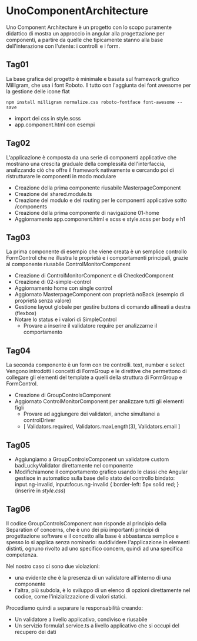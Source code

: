 # UnoComponentArchitecture

Uno Component Architecture è un progetto con lo scopo puramente didattico di mostra un approccio in angular alla progettazione per componenti, a partire da quelle che tipicamente stanno alla base dell'interazione con l'utente: i controlli e i form.

## Tag01

La base grafica del progetto è minimale e basata sul framework grafico Milligram, che usa i font Roboto. Il tutto con l'aggiunta dei font awesome per la gestione delle icone flat

```
npm install milligram normalize.css roboto-fontface font-awesome --save
```  
* import dei css in style.scss
* app.component.html con esempi

## Tag02

L'applicazione è composta da una serie di componenti applicative che mostrano una crescita graduale della complessità dell'interfaccia, analizzando ciò che offre il framework nativamente e cercando poi di ristrutturare le componenti in modo modulare

* Creazione della prima componente riusabile MasterpageComponent
* Creazione del shared.module.ts
* Creazione del modulo e del routing per le componenti applicative sotto /components
* Creazione della prima componente di navigazione 01-home
* Aggiornamento app.component.html e scss e style.scss per body e h1

## Tag03

La prima componente di esempio che viene creata è un semplice controllo FormControl che ne illustra le proprietà e i comportamenti principali, grazie al componente riusabile ControlMonitorComponent

* Creazione di ControlMonitorComponent e di CheckedComponent
* Creazione di 02-simple-control
* Aggiornamento home con single control
* Aggiornato MasterpageComponent con proprietà noBack (esempio di proprietà senza valore)
* Gestione layout globale per gestire buttons di comando allineati a destra (flexbox)
* Notare lo status e i valori di SimpleControl
  * Provare a inserire il validatore require per analizzarne il comportamento

## Tag04

La seconda componente è un form con tre controlli. text, number e select
Vengono introdotti i concetti di FormGroup e le direttive che permettono di collegare gli elementi del template a quelli della struttura di FormGroup e FormControl.

* Creazione di GroupControlsComponent
* Aggiornato ControlMonitorComponent per analizzare tutti gli elementi figli
  * Provare ad aggiungere dei validatori, anche simultanei a controlDriver
  * [ Validators.required, Validators.maxLength(3), Validators.email ]

## Tag05

* Aggiungiamo a GroupControlsComponent un validatore custom badLuckyValidator direttamente nel componente
* Modifichiamone il comportamento grafico usando le classi che Angular gestisce in automatico sulla base dello stato del controllo bindato: input.ng-invalid, input:focus.ng-invalid {     border-left: 5px solid red; } (inserire in *style.css*)

## Tag06

Il codice GroupControlsComponent non risponde al principio della Separation of concerns, che è uno dei più importanti principi di progettazione software e il concetto alla base è abbastanza semplice e spesso lo si applica senza nominarlo: suddividere l'applicazione in elementi distinti, ognuno rivolto ad uno specifico concern, quindi ad una specifica competenza.

Nel nostro caso ci sono due violazioni: 
* una evidente che è la presenza di un validatore all'interno di una componente
* l'altra, più subdola, è lo sviluppo di un elenco di opzioni direttamente nel codice, come l'inizializzazione di valori statici. 

Procediamo quindi a separare le responsabilità creando:
* Un validatore a livello applicativo, condiviso e riusabile
* Un servizio formula1.service.ts a livello applicativo che si occupi del recupero dei dati

